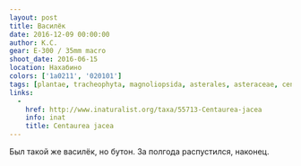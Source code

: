 ```yaml
---
layout: post
title: Василёк
date: 2016-12-09 00:00:00
author: К.С.
gear: E-300 / 35mm macro
shoot_date: 2016-06-15
location: Нахабино
colors: ['1a0211', '020101']
tags: [plantae, tracheophyta, magnoliopsida, asterales, asteraceae, centaurea, centaurea jacea]
links:
  -
    href: http://www.inaturalist.org/taxa/55713-Centaurea-jacea
    info: inat
    title: Centaurea jacea
---
```


Был такой же василёк, но бутон. За полгода распустился, наконец.

